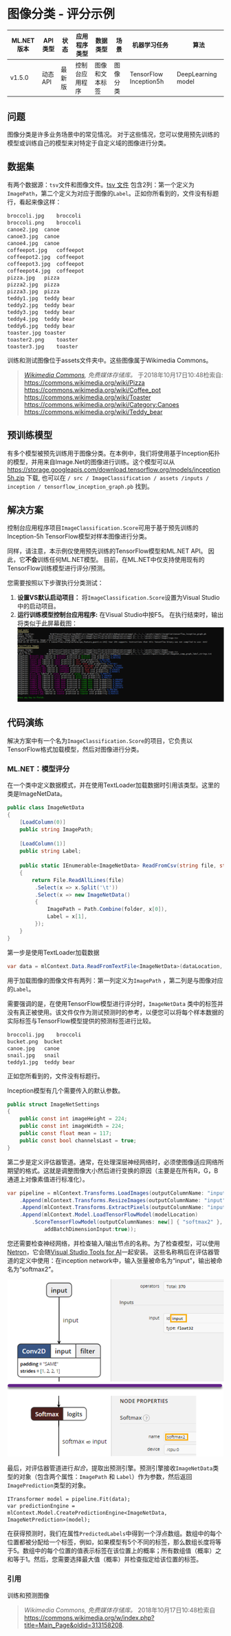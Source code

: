 # 图像分类 - 评分示例

| ML.NET 版本 | API 类型          | 状态                        | 应用程序类型    | 数据类型 | 场景            | 机器学习任务                   | 算法                  |
|----------------|-------------------|-------------------------------|-------------|-----------|---------------------|---------------------------|-----------------------------|
| v1.5.0           | 动态 API | 最新版 | 控制台应用程序 | 图像和文本标签 | 图像分类 | TensorFlow Inception5h | DeepLearning model |

## 问题
图像分类是许多业务场景中的常见情况。 对于这些情况，您可以使用预先训练的模型或训练自己的模型来对特定于自定义域的图像进行分类。

## 数据集
有两个数据源：`tsv`文件和图像文件。[tsv 文件](./ImageClassification/assets/inputs/images/tags.tsv) 包含2列：第一个定义为`ImagePath`，第二个定义为对应于图像的`Label`。正如你所看到的，文件没有标题行，看起来像这样：
```tsv
broccoli.jpg	broccoli
broccoli.png	broccoli
canoe2.jpg	canoe
canoe3.jpg	canoe
canoe4.jpg	canoe
coffeepot.jpg	coffeepot
coffeepot2.jpg	coffeepot
coffeepot3.jpg	coffeepot
coffeepot4.jpg	coffeepot
pizza.jpg	pizza
pizza2.jpg	pizza
pizza3.jpg	pizza
teddy1.jpg	teddy bear
teddy2.jpg	teddy bear
teddy3.jpg	teddy bear
teddy4.jpg	teddy bear
teddy6.jpg	teddy bear
toaster.jpg	toaster
toaster2.png	toaster
toaster3.jpg	toaster
```
训练和测试图像位于assets文件夹中。这些图像属于Wikimedia Commons。
> *[Wikimedia Commons](https://commons.wikimedia.org/w/index.php?title=Main_Page&oldid=313158208), 免费媒体存储库。* 于2018年10月17日10:48检索自:  
> https://commons.wikimedia.org/wiki/Pizza  
> https://commons.wikimedia.org/wiki/Coffee_pot  
> https://commons.wikimedia.org/wiki/Toaster  
> https://commons.wikimedia.org/wiki/Category:Canoes  
> https://commons.wikimedia.org/wiki/Teddy_bear  

## 预训练模型
有多个模型被预先训练用于图像分类。在本例中，我们将使用基于Inception拓扑的模型，并用来自Image.Net的图像进行训练。这个模型可以从 https://storage.googleapis.com/download.tensorflow.org/models/inception5h.zip 下载, 也可以在 `/ src / ImageClassification / assets /inputs / inception / tensorflow_inception_graph.pb` 找到。

##  解决方案
控制台应用程序项目`ImageClassification.Score`可用于基于预先训练的Inception-5h TensorFlow模型对样本图像进行分类。

同样，请注意，本示例仅使用预先训练的TensorFlow模型和ML.NET API。 因此，它**不会**训练任何ML.NET模型。 目前，在ML.NET中仅支持使用现有的TensorFlow训练模型进行评分/预测。

您需要按照以下步骤执行分类测试：

1) **设置VS默认启动项目：** 将`ImageClassification.Score`设置为Visual Studio中的启动项目。
2)  **运行训练模型控制台应用程序:** 在Visual Studio中按F5。 在执行结束时，输出将类似于此屏幕截图：
![image](./docs/images/train_console.png)


##  代码演练
解决方案中有一个名为`ImageClassification.Score`的项目，它负责以TensorFlow格式加载模型，然后对图像进行分类。

### ML.NET：模型评分
在一个类中定义数据模式，并在使用TextLoader加载数据时引用该类型。这里的类是ImageNetData。

```csharp
public class ImageNetData
{
    [LoadColumn(0)]
    public string ImagePath;

    [LoadColumn(1)]
    public string Label;

    public static IEnumerable<ImageNetData> ReadFromCsv(string file, string folder)
    {
        return File.ReadAllLines(file)
         .Select(x => x.Split('\t'))
         .Select(x => new ImageNetData()
         {
             ImagePath = Path.Combine(folder, x[0]),
             Label = x[1],
         });
    }
}
```

第一步是使用TextLoader加载数据
```csharp
var data = mlContext.Data.ReadFromTextFile<ImageNetData>(dataLocation, hasHeader: true);
```

用于加载图像的图像文件有两列：第一列定义为`ImagePath` ，第二列是与图像对应的`Label`。

需要强调的是，在使用TensorFlow模型进行评分时，`ImageNetData` 类中的标签并没有真正被使用。该文件仅作为测试预测时的参考，以便您可以将每个样本数据的实际标签与TensorFlow模型提供的预测标签进行比较。

```csv
broccoli.jpg	broccoli
bucket.png	bucket
canoe.jpg	canoe
snail.jpg	snail
teddy1.jpg	teddy bear
```
正如您所看到的，文件没有标题行。 

Inception模型有几个需要传入的默认参数。
```csharp
public struct ImageNetSettings
{
    public const int imageHeight = 224;
    public const int imageWidth = 224;
    public const float mean = 117;
    public const bool channelsLast = true;
}                
```

第二步是定义评估器管道。通常，在处理深层神经网络时，必须使图像适应网络所期望的格式。这就是调整图像大小然后进行变换的原因（主要是在所有R，G，B通道上对像素值进行标准化）。
```csharp      
var pipeline = mlContext.Transforms.LoadImages(outputColumnName: "input", imageFolder: imagesFolder, inputColumnName: nameof(ImageNetData.ImagePath))
    .Append(mlContext.Transforms.ResizeImages(outputColumnName: "input", imageWidth: ImageNetSettings.imageWidth, imageHeight: ImageNetSettings.imageHeight, inputColumnName: "input"))
    .Append(mlContext.Transforms.ExtractPixels(outputColumnName: "input", interleavePixelColors: ImageNetSettings.channelsLast, offsetImage: ImageNetSettings.mean))
    .Append(mlContext.Model.LoadTensorFlowModel(modelLocation)
        .ScoreTensorFlowModel(outputColumnNames: new[] { "softmax2" }, inputColumnNames: new[] { "input" },
            addBatchDimensionInput:true));
```

您还需要检查神经网络，并检查输入/输出节点的名称。为了检查模型，可以使用[Netron](https://github.com/lutzroeder/netron)，它会随[Visual Studio Tools for AI](https://visualstudio.microsoft.com/downloads/ai-tools-vs/)一起安装。
这些名称稍后在评估器管道的定义中使用：在inception network中，输入张量被命名为“input”，输出被命名为“softmax2”。

![inspecting neural network with netron](./docs/images/netron.png)

最后，对评估器管道进行*拟合*，提取出预测引擎。预测引擎接收`ImageNetData`类型的对象（包含两个属性：`ImagePath` 和 `Label`）作为参数，然后返回`ImagePrediction`类型的对象。

```
ITransformer model = pipeline.Fit(data);
var predictionEngine = mlContext.Model.CreatePredictionEngine<ImageNetData, ImageNetPrediction>(model);
```
在获得预测时，我们在属性`PredictedLabels`中得到一个浮点数组。数组中的每个位置都被分配给一个标签，例如，如果模型有5个不同的标签，那么数组长度将等于5。数组中的每个位置的值表示标签在该位置上的概率；所有数组值（概率）之和等于1。然后，您需要选择最大值（概率）并检查指定给该位置的标签。

### 引用
训练和预测图像
> *Wikimedia Commons, 免费媒体存储库。* 2018年10月17日10:48检索自 https://commons.wikimedia.org/w/index.php?title=Main_Page&oldid=313158208.
